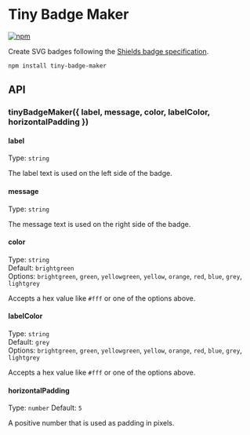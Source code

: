 # Tiny Badge Maker
[![npm][npm-badge]][npm]

Create SVG badges following the [Shields badge specification](https://github.com/badges/shields/blob/5af5c480db/spec/SPECIFICATION.md).

`npm install tiny-badge-maker`

## API
### tinyBadgeMaker({ label, message, color, labelColor, horizontalPadding })

#### label
Type: `string`

The label text is used on the left side of the badge.

#### message
Type: `string`

The message text is used on the right side of the badge.

#### color
Type: `string`  
Default: `brightgreen`  
Options: `brightgreen`, `green`, `yellowgreen`, `yellow`, `orange`, `red`, `blue`, `grey`, `lightgrey`

Accepts a hex value like `#fff` or one of the options above.

#### labelColor
Type: `string`  
Default: `grey`  
Options: `brightgreen`, `green`, `yellowgreen`, `yellow`, `orange`, `red`, `blue`, `grey`, `lightgrey`

Accepts a hex value like `#fff` or one of the options above.

#### horizontalPadding
Type: `number`
Default: `5`

A positive number that is used as padding in pixels.

[npm]: https://npmjs.com/tiny-badge-maker
[npm-badge]: https://tiny-shields.voorhoede.workers.dev/npm/css-declaration-sorter
